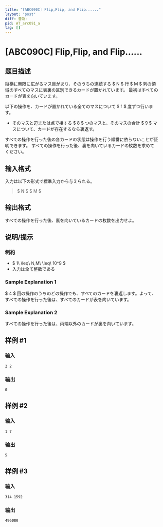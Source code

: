 ```yaml
---
title: "[ABC090C] Flip,Flip, and Flip......"
layout: "post"
diff: 普及-
pid: AT_arc091_a
tag: []
---
```


# [ABC090C] Flip,Flip, and Flip......

## 题目描述

[problemUrl]: https://atcoder.jp/contests/abc090/tasks/arc091_a

縦横に無限に広がるマス目があり、そのうちの連続する $ N $ 行 $ M $ 列の領域のすべてのマスに表裏の区別できるカードが置かれています。 最初はすべてのカードが表を向いています。

以下の操作を、カードが置かれている全てのマスについて $ 1 $ 度ずつ行います。

- そのマスと辺または点で接する $ 8 $ つのマスと、そのマスの合計 $ 9 $ マスについて、カードが存在するなら裏返す。

すべての操作を行った後の各カードの状態は操作を行う順番に依らないことが証明できます。 すべての操作を行った後、裏を向いているカードの枚数を求めてください。

## 输入格式

入力は以下の形式で標準入力から与えられる。

> $ N $ $ M $

## 输出格式

すべての操作を行った後、裏を向いているカードの枚数を出力せよ。

## 说明/提示

### 制約

- $ 1\ \leq\ N,M\ \leq\ 10^9 $
- 入力は全て整数である

### Sample Explanation 1

$ 4 $ 回の操作のうちのどの操作でも、すべてのカードを裏返します。よって、すべての操作を行った後は、すべてのカードが表を向いています。

### Sample Explanation 2

すべての操作を行った後は、両端以外のカードが裏を向いています。

## 样例 #1

### 输入

```
2 2
```

### 输出

```
0
```

## 样例 #2

### 输入

```
1 7
```

### 输出

```
5
```

## 样例 #3

### 输入

```
314 1592
```

### 输出

```
496080
```

